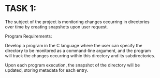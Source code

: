 # TASK 1:

The subject of the project is monitoring changes occurring in directories over time by creating snapshots upon user request.

Program Requirements:

Develop a program in the C language where the user can specify the directory to be monitored as a command-line argument, and the program will track the changes occurring within this directory and its subdirectories.

Upon each program execution, the snapshot of the directory will be updated, storing metadata for each entry.

